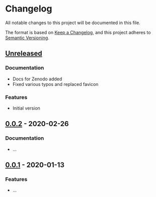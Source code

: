# Changelog

All notable changes to this project will be documented in this file.

The format is based on [Keep a Changelog](https://keepachangelog.com/en/1.0.0/),
and this project adheres to [Semantic Versioning](https://semver.org/spec/v2.0.0.html).

## [Unreleased](https://github.com/Stadt-Geschichte-Basel/dublin-core-metadata-enhancer/compare/...HEAD)

### Documentation

- Docs for Zenodo added
- Fixed various typos and replaced favicon

### Features

- Initial version

## [0.0.2](https://github.com/Stadt-Geschichte-Basel/dublin-core-metadata-enhancer/compare/v0.0.1...v0.0.2) - 2020-02-26

### Documentation

- ...

## [0.0.1](https://github.com/Stadt-Geschichte-Basel/dublin-core-metadata-enhancer/releases/tag/v0.0.1) - 2020-01-13

### Features

- ...
